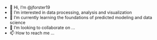 - 👋 Hi, I’m @jforster19
- 👀 I’m interested in data processing, analysis and visualization
- 🌱 I’m currently learning the foundations of predicted modeling and data science
- 💞️ I’m looking to collaborate on ...
- 📫 How to reach me ...

<!---
jforster19/jforster19 is a ✨ special ✨ repository because its `README.md` (this file) appears on your GitHub profile.
You can click the Preview link to take a look at your changes.
--->

